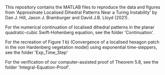 This repository contains the MATLAB files to reproduce the data and figures from 'Approximate Localised Dihedral Patterns Near a Turing Instability' by Dan J. Hill, Jason J. Bramburger and David J.B. Lloyd (2021).

For the numerical continuation of localised dihedral patterns in the planar quadratic-cubic Swift-Hohenberg equation, see the folder 'Continuation'.

For the recreation of Figure 1 b) (Convergence of a localised hexagon patch in the von Hardenberg vegetation model) using exponential time-steppers, see the folder 'Exp_Time_Step'

For the verification of our computer-assisted proof of Theorem 5.8, see the folder 'Integral-Equation-Proof'.
